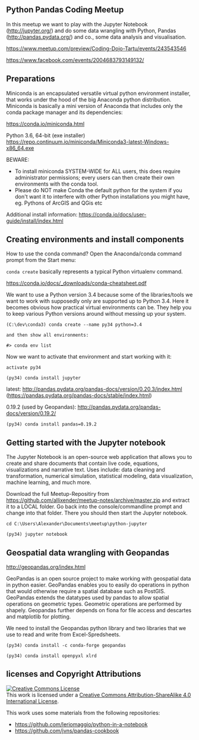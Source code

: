 ## Python Pandas Coding Meetup

In this meetup we want to play with the 
Jupyter Notebook (http://jupyter.org/) and do some data 
wrangling with Python, Pandas (http://pandas.pydata.org/) and co.,
some data analysis and visualisation.

https://www.meetup.com/preview/Coding-Dojo-Tartu/events/243543546

https://www.facebook.com/events/2004683793149132/

## Preparations

Miniconda is an encapsulated versatile virtual python environment installer, 
that works under the hood of the big Anaconda python distribution.
Miniconda is basically a mini version of Anaconda that includes only the conda package manager and its dependencies:

https://conda.io/miniconda.html

Python 3.6, 64-bit (exe installer)
https://repo.continuum.io/miniconda/Miniconda3-latest-Windows-x86_64.exe

BEWARE:

- To install miniconda SYSTEM-WIDE for ALL users, this does require administrator permissions; 
  every users can then create their own environments with the conda tool.
- Please do NOT make Conda the default python for the system if you don't want it to interfere with other Python installations you might have,
  eg. Pythons of ArcGIS and QGis etc

Additional install information:
https://conda.io/docs/user-guide/install/index.html

## Creating environments and install components

How to use the conda command? Open the Anaconda/conda command prompt from the Start menu:

`conda create` basically represents a typical Python virtualenv command.

https://conda.io/docs/_downloads/conda-cheatsheet.pdf

We want to use a Python version 3.4 because some of the libraries/tools we want to work with supposedly only are supported up to Python 3.4.
Here it becomes obvious how practical virtual environments can be. They help you to keep various Python versions around without messing up your system.
 
```shell
(C:\dev\conda3) conda create --name py34 python=3.4

and then show all environments:

#> conda env list
```

Now we want to activate that environment and start working with it:

```shell
activate py34
```

```shell
(py34) conda install jupyter
```

latest: http://pandas.pydata.org/pandas-docs/version/0.20.3/index.html (https://pandas.pydata.org/pandas-docs/stable/index.html)

0.19.2 (used by Geopandas): http://pandas.pydata.org/pandas-docs/version/0.19.2/

```shell
(py34) conda install pandas=0.19.2
```

## Getting started with the Jupyter notebook

The Jupyter Notebook is an open-source web application that allows you to create and share documents that contain live code, 
equations, visualizations and narrative text. Uses include: data cleaning and transformation, numerical simulation, statistical modeling, 
data visualization, machine learning, and much more.

Download the full Meetup-Repositiry from https://github.com/allixender/meetup-notes/archive/master.zip and 
extract it to a LOCAL folder.
Go back into the console/commandline prompt and change into that folder. There you should then start the Jupyter notebook.

```shell
cd C:\Users\Alexander\Documents\meetup\python-jupyter

(py34) jupyter notebook
```



## Geospatial data wrangling with Geopandas

http://geopandas.org/index.html

GeoPandas is an open source project to make working with geospatial data in python easier. 
GeoPandas enables you to easily do operations in python that would otherwise require a spatial database such as PostGIS.
GeoPandas extends the datatypes used by pandas to allow spatial operations on geometric types. Geometric operations are performed by shapely. 
Geopandas further depends on fiona for file access and descartes and matplotlib for plotting.

We need to install the Geopandas python library and two libraries that we use to read and write from Excel-Spredsheets.

```shell
(py34) conda install -c conda-forge geopandas

(py34) conda install openpyxl xlrd
```

## licenses and Copyright Attributions

<a rel="license" href="http://creativecommons.org/licenses/by-sa/4.0/">
<img alt="Creative Commons License" style="border-width:0" src="https://i.creativecommons.org/l/by-sa/4.0/80x15.png" /></a>
<br />
This work is licensed under a <a rel="license" href="http://creativecommons.org/licenses/by-sa/4.0/">Creative Commons Attribution-ShareAlike 4.0 International License</a>.

This work uses some materials from the following repositories:
- https://github.com/leriomaggio/python-in-a-notebook
- https://github.com/jvns/pandas-cookbook